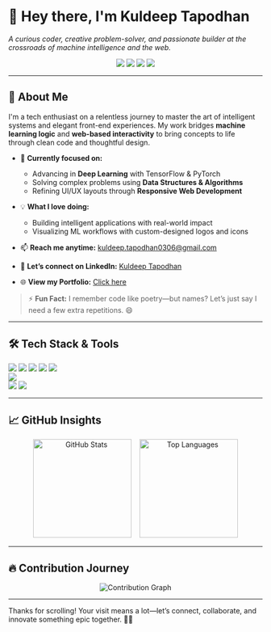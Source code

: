 # 👋 Hey there, I'm Kuldeep Tapodhan  
*A curious coder, creative problem-solver, and passionate builder at the crossroads of machine intelligence and the web.*

<p align="center">
  <img src="https://img.shields.io/badge/Machine%20Learning-%2300C7B7.svg?&style=for-the-badge" />
  <img src="https://img.shields.io/badge/Web%20Development-%233399FF.svg?&style=for-the-badge" />
  <img src="https://img.shields.io/badge/Deep%20Learning-%23E34F26.svg?&style=for-the-badge" />
  <img src="https://img.shields.io/badge/Data%20Structures%20&%20Algorithms-%23FFD700.svg?&style=for-the-badge" />
</p>

---

## 🚀 About Me  

I'm a tech enthusiast on a relentless journey to master the art of intelligent systems and elegant front-end experiences. My work bridges **machine learning logic** and **web-based interactivity** to bring concepts to life through clean code and thoughtful design.

- 🎯 **Currently focused on:**  
  - Advancing in **Deep Learning** with TensorFlow & PyTorch  
  - Solving complex problems using **Data Structures & Algorithms**  
  - Refining UI/UX layouts through **Responsive Web Development**

- 💡 **What I love doing:**  
  - Building intelligent applications with real-world impact  
  - Visualizing ML workflows with custom-designed logos and icons  
 


- 📫 **Reach me anytime:** [kuldeep.tapodhan0306@gmail.com](mailto:kuldeep.tapodhan0306@gmail.com)  
- 💼 **Let’s connect on LinkedIn:** [Kuldeep Tapodhan](https://www.linkedin.com/in/kuldeep-tapodhan-780701251)  
- 🌐 **View my Portfolio:** [Click here](https://kuldeep-tapodhan.github.io/Portfolio/)  

> ⚡ **Fun Fact:** I remember code like poetry—but names? Let’s just say I need a few extra repetitions. 😄

---

## 🛠️ Tech Stack & Tools  

<p align="left">
  <img src="https://img.shields.io/badge/Python-%233776AB.svg?&logo=python&logoColor=white&style=for-the-badge" />
  <img src="https://img.shields.io/badge/JavaScript-%23F7DF1E.svg?&logo=javascript&logoColor=black&style=for-the-badge" />
  <img src="https://img.shields.io/badge/Java-%23ED8B00.svg?&logo=openjdk&logoColor=white&style=for-the-badge" />
  <img src="https://img.shields.io/badge/HTML-%23E34F26.svg?&logo=html5&logoColor=white&style=for-the-badge" />
  <img src="https://img.shields.io/badge/CSS-%231572B6.svg?&logo=css3&logoColor=white&style=for-the-badge" />
  <br>
  <img src="https://img.shields.io/badge/TensorFlow-%23FF6F00.svg?&logo=tensorflow&logoColor=white&style=for-the-badge" />
<!--   <img src="https://img.shields.io/badge/PyTorch-%23EE4C2C.svg?&logo=pytorch&logoColor=white&style=for-the-badge" />
  <img src="https://img.shields.io/badge/React-%2361DAFB.svg?&logo=react&logoColor=black&style=for-the-badge" />
  <img src="https://img.shields.io/badge/Node.js-%23339933.svg?&logo=node.js&logoColor=white&style=for-the-badge" /> -->
  <br>
  <img src="https://img.shields.io/badge/Git-%23F05032.svg?&logo=git&logoColor=white&style=for-the-badge" />
  <img src="https://img.shields.io/badge/GitHub-%2312100E.svg?&logo=github&logoColor=white&style=for-the-badge" />
</p>

---

## 📈 GitHub Insights  

<div align="center">

  <img height="195px" src="https://github-readme-stats.vercel.app/api?username=Kuldeep-Tapodhan&show_icons=true&theme=radical&count_private=true" alt="GitHub Stats" />&nbsp;&nbsp;&nbsp;
  <img height="195px" src="https://github-readme-stats.vercel.app/api/top-langs/?username=Kuldeep-Tapodhan&layout=compact&theme=radical&hide_border=true" alt="Top Languages" />
  
</div>

---

## 🔥 Contribution Journey  

<p align="center">
  <img src="https://github-readme-activity-graph.vercel.app/graph?username=Kuldeep-Tapodhan&theme=radical" alt="Contribution Graph" />
</p>

---


Thanks for scrolling! Your visit means a lot—let’s connect, collaborate, and innovate something epic together. 🚀✨
